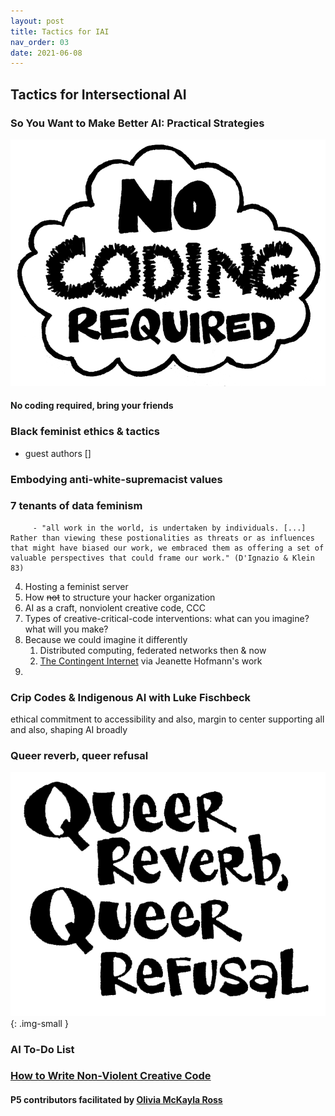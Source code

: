 ```yaml
---
layout: post
title: Tactics for IAI
nav_order: 03
date: 2021-06-08
---
```


<main class="zine">
<section class="zine-page page-1" markdown="1">

## Tactics for Intersectional AI
### So You Want to Make Better AI: Practical Strategies

![nocode](../assets/img/NoCodingRequired.png)

#### No coding required, bring your friends

</section>

<section class="zine-page page-2" markdown="1">

### Black feminist ethics & tactics

- guest authors []
  
</section>

<section class="zine-page page-3" markdown="1">

### Embodying anti-white-supremacist values

</section>

<section class="zine-page page-4" markdown="1">

### 7 tenants of data feminism
         - "all work in the world, is undertaken by individuals. [...] Rather than viewing these postionalities as threats or as influences that might have biased our work, we embraced them as offering a set of valuable perspectives that could frame our work." (D'Ignazio & Klein 83)
</section>

<section class="zine-page page-5" markdown="1">

  4. Hosting a feminist server
  7.  How ~~not~~ to structure your hacker organization
  6. AI as a craft, nonviolent creative code, CCC
  8.  Types of creative-critical-code interventions: what can you imagine? what will you make?
  9.  Because we could imagine it differently
      1.  Distributed computing, federated networks then & now []()
      2.  [The Contingent Internet](https://dspace.mit.edu/bitstream/handle/1721.1/115284/daed_a_00361.pdf?sequence=1&isAllowed=y) via Jeanette Hofmann's work
  10. 

</section>

<section class="zine-page page-6" markdown="1">

### Crip Codes & Indigenous AI with Luke Fischbeck

ethical commitment to accessibility 
and also, margin to center supporting all
and also, shaping AI broadly

</section>

<section class="zine-page page-7" markdown="1">

### Queer reverb, queer refusal
   ![queerreverb](../assets/img/QueerReverb.png)
   {: .img-small }

</section>

<section class="zine-page page-8" markdown="1">

### AI To-Do List

### [How to Write Non-Violent Creative Code](https://contributors-zine.p5js.org/#reflection-olivia-mckayla-ross)
#### P5 contributors facilitated by [Olivia McKayla Ross]()

</section>
</main>